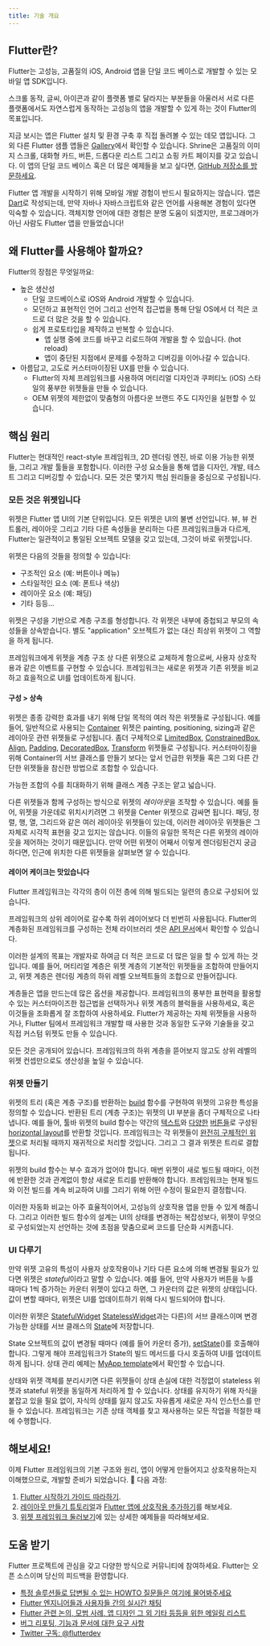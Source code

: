 ```yaml
---
title: 기술 개요
---
```


## Flutter란?

Flutter는 고성능, 고품질의 iOS, Android 앱을 단일 코드 베이스로 개발할 수 있는 모바일 앱 SDK입니다.

스크롤 동작, 글씨, 아이콘과 같이 플랫폼 별로 달라지는 부분들을 아울러서 서로 다른 플랫폼에서도 자연스럽게 동작하는 고성능의 앱을 개발할 수 있게 하는 것이 Flutter의 목표입니다.

<object type="image/svg+xml" data="/images/whatisflutter/hero-shrine.svg" style="width: 100%; height: 100%;"></object>

지금 보시는 앱은 Flutter 설치 및 환경 구축 후 직접 돌려볼 수 있는 데모 앱입니다. 
그 외 다른 Flutter 샘플 앱들은 [Gallery]({{site.github}}/flutter/flutter/tree/master/examples/flutter_gallery/lib/demo)에서 확인할 수 있습니다.
Shrine은 고품질의 이미지 스크롤, 대화형 카드, 버튼, 드롭다운 리스트 그리고 쇼핑 카트 페이지를 갖고 있습니다. 
이 앱의 단일 코드 베이스 혹은 더 많은 예제들을 보고 싶다면, [GitHub 저장소를 방문하세요]({{site.github}}/flutter/flutter/tree/master/examples).

Flutter 앱 개발을 시작하기 위해 모바일 개발 경험이 반드시 필요하지는 않습니다. 앱은 [Dart]({{site.dart-site}})로 작성되는데, 만약 자바나 자바스크립트와 같은 언어를 사용해본 경험이 있다면 익숙할 수 있습니다. 객체지향 언어에 대한 경험은 분명 도움이 되겠지만, 프로그래머가 아닌 사람도 Flutter 앱을 만들었습니다!

## 왜 Flutter를 사용해야 할까요?

Flutter의 장점은 무엇일까요:

*   높은 생산성
    *   단일 코드베이스로 iOS와 Android 개발할 수 있습니다.
    *   모던하고 표현적인 언어 그리고 선언적 접근법을 통해 단일 OS에서 더 적은 코드로 더 많은 것을 할 수 있습니다.
    *   쉽게 프로토타입을 제작하고 반복할 수 있습니다.
        *   앱 실행 중에 코드를 바꾸고 리로드하여 개발을 할 수 있습니다. (hot reload)
        *   앱이 중단된 지점에서 문제를 수정하고 디버깅을 이어나갈 수 있습니다.
*   아름답고, 고도로 커스터마이징된 UX를 만들 수 있습니다.
    *   Flutter의 자체 프레임워크를 사용하여 머티리얼 디자인과 쿠퍼티노 (iOS) 스타일의 풍부한 위젯들을 만들 수 있습니다.
    *   OEM 위젯의 제한없이 맞춤형의 아름다운 브랜드 주도 디자인을 실현할 수 있습니다.

## 핵심 원리

Flutter는 현대적인 react-style 프레임워크, 2D 렌더링 엔진, 바로 이용 가능한 위젯들, 그리고 개발 툴들을 포함합니다. 이러한 구성 요소들을 통해 앱을 디자인, 개발, 테스트 그리고 디버깅할 수 있습니다. 모든 것은 몇가지 핵심 원리들을 중심으로 구성됩니다.

### 모든 것은 위젯입니다

위젯은 Flutter 앱 UI의 기본 단위입니다. 모든 위젯은 UI의 불변 선언입니다. 
뷰, 뷰 컨트롤러, 레이아웃 그리고 기타 다른 속성들을 분리하는 다른 프레임워크들과 
다르게, Flutter는 일관적이고 통일된 오브젝트 모델을 갖고 있는데, 그것이 바로 위젯입니다.

위젯은 다음의 것들을 정의할 수 있습니다:

*   구조적인 요소 (예: 버튼이나 메뉴)
*   스타일적인 요소 (예: 폰트나 색상)
*   레이아웃 요소 (예: 패딩)
*   기타 등등...

위젯은 구성을 기반으로 계층 구조를 형성합니다. 각 위젯은 내부에 중첩되고 부모의 
속성들을 상속받습니다. 별도 "application" 오브젝트가 없는 대신 최상위 위젯이 
그 역할을 하게 됩니다.

프레임워크에게 위젯을 계층 구조 상 다른 위젯으로 교체하게 함으로써, 사용자 상호작용과 
같은 이벤트를 구현할 수 있습니다. 프레임워크는 새로운 위젯과 기존 위젯을 비교하고 
효을적으로 UI를 업데이트하게 됩니다.

#### 구성 > 상속

위젯은 종종 강력한 효과를 내기 위해 단일 목적의 여러 작은 위젯들로 구성됩니다. 예를 들어, 
일반적으로 사용되는 
[Container]({{site.github}}/flutter/flutter/blob/master/packages/flutter/lib/src/widgets/container.dart) 위젯은 painting, positioning, sizing과 같은 레이아웃 관련 위젯들로 구성됩니다. 
좀더 구체적으로 [LimitedBox]({{site.api}}/flutter/widgets/LimitedBox-class.html),
[ConstrainedBox]({{site.api}}/flutter/widgets/ConstrainedBox-class.html),
[Align]({{site.api}}/flutter/widgets/Align-class.html),
[Padding]({{site.api}}/flutter/widgets/Padding-class.html),
[DecoratedBox]({{site.api}}/flutter/widgets/DecoratedBox-class.html),
[Transform]({{site.api}}/flutter/widgets/Transform-class.html) 
위젯들로 구성됩니다. 커스터마이징을 위해 Container의 서브 클래스를 만들기 보다는 앞서 
언급한 위젯들 혹은 그외 다른 간단한 위젯들을 참신한 방법으로 조합할 수 있습니다.

가능한 조합의 수를 최대화하기 위해 클래스 계층 구조는 얕고 넓습니다.

<object type="image/svg+xml" data="/images/whatisflutter/diagram-widgetclass.svg" style="width: 100%; height: 100%;"></object>

다른 위젯들과 함께 구성하는 방식으로 위젯의 *레이아웃*을 조작할 수 있습니다. 
예를 들어, 위젯을 가운데로 위치시키려면 그 위젯을 Center 위젯으로 감싸면 됩니다. 
패딩, 정렬, 행, 열, 그리드와 같은 여러 레이아웃 위젯들이 있는데, 이러한 
레이아웃 위젯들은 그 자체로 시각적 표현을 갖고 있지는 않습니다. 이들의 유일한 
목적은 다른 위젯의 레이아웃을 제어하는 것이기 때문입니다. 만약 어떤 위젯이 
어째서 이렇게 렌더링된건지 궁금하다면, 인근에 위치한 다른 위젯들을 살펴보면 알 수 있습니다.

#### 레이어 케이크는 맛있습니다

Flutter 프레임워크는 각각의 층이 이전 층에 의해 빌드되는 일련의 층으로 구성되어 있습니다.

<object type="image/svg+xml" data="/images/whatisflutter/diagram-layercake.svg" style="width: 85%; height: 85%"></object>

프레임워크의 상위 레이어로 갈수록 하위 레이어보다 더 빈번히 사용됩니다. Flutter의 계층화된 프레임워크를 구성하는 전체 라이브러리 셋은 [API 문서]({{site.api}})에서 확인할 수 있습니다.

이러한 설계의 목표는 개발자로 하여금 더 적은 코드로 더 많은 일을 할 수 있게 하는 것입니다. 예를 들어, 머티리얼 계층은 위젯 계층의 기본적인 위젯들을 조합하여 만들어지고, 위젯 계층은 렌더링 계층의 하위 레벨 오브젝트들의 조합으로 만들어집니다.

계층들은 앱을 만드는데 많은 옵션을 제공합니다. 프레임워크의 풍부한 표현력을 활용할 수 있는 커스터마이즈한 접근법을 선택하거나 위젯 계층의 블럭들을 사용하세요, 혹은 이것들을 조화롭게 잘 조합하여 사용하세요. Flutter가 제공하는 자체 위젯들을 사용하거나, Flutter 팀에서 프레임워크 개발할 때 사용한 것과 동일한 도구와 기술들을 갖고 직접 커스텀 위젯도 만들 수 있습니다.

모든 것은 공개되어 있습니다. 프레임워크의 하위 계층을 뜯어보지 않고도 상위 레벨의 위젯 컨셉만으로도 생산성을 높일 수 있습니다.

### 위젯 만들기

위젯의 트리 (혹은 계층 구조)를 반환하는 [build]({{site.api}}/flutter/widgets/StatelessWidget/build.html) 함수를 구현하여 위젯의 고유한 특성을 정의할 수 있습니다. 반환된 트리 (계층 구조)는 위젯의 UI 부분을 좀더 구체적으로 나타냅니다. 예를 들어, 툴바 위젯의 build 함수는 약간의 [텍스트]({{site.api}}/flutter/widgets/Text-class.html)와 [다양한]({{site.api}}/flutter/material/IconButton-class.html)
[버튼들]({{site.api}}/flutter/material/PopupMenuButton-class.html)로 구성된 [horizontal layout]({{site.api}}/flutter/widgets/Row-class.html)를 반환할 것입니다. 프레임워크는 각 위젯들이 [완전히 구체적인 위젯]({{site.api}}/flutter/widgets/RenderObjectWidget-class.html)으로 처리될 때까지 재귀적으로 처리할 것입니다. 그리고 그 결과 위젯은 트리로 결합됩니다.

위젯의 build 함수는 부수 효과가 없어야 합니다. 매번 위젯이 새로 빌드될 때마다, 이전에 반환한 것과 관계없이 항상 새로운 트리를 반환해야 합니다. 프레임워크는 현재 빌드와 이전 빌드를 계속 비교하여 UI를 그리기 위해 어떤 수정이 필요한지 결정합니다.

이러한 자동화 비교는 아주 효율적이어서, 고성능의 상호작용 앱을 만들 수 있게 해줍니다. 그리고 이러한 빌드 함수의 설계는 UI의 상태를 변경하는 복잡성보다, 위젯이 무엇으로 구성되었는지 선언하는 것에 초점을 맞춤으로써 코드를 단순화 시켜줍니다.

### UI 다루기

만약 위젯 고유의 특성이 사용자 상호작용이나 기타 다른 요소에 의해 변경될 필요가 있다면 위젯은 *stateful*이라고 말할 수 있습니다. 예를 들어, 만약 사용자가 버튼을 누를 때마다 1씩 증가하는 카운터 위젯이 있다고 하면, 그 카운터의 값은 위젯의 상태입니다. 값이 변할 때마다, 위젯은 UI를 업데이트하기 위해 다시 빌드되어야 합니다.

이러한 위젯은 [StatefulWidget]({{site.api}}/flutter/widgets/StatefulWidget-class.html)
[StatelessWidget]({{site.api}}/flutter/widgets/StatelessWidget-class.html)과는 다른)의 서브 클래스이며 변경 가능한 상태를 서브 클래스의 [State]({{site.api}}/flutter/widgets/State-class.html)에 저장합니다.

<object type="image/svg+xml" data="/images/whatisflutter/diagram-state.svg" style="width: 85%; height: 85%"></object>

State 오브젝트의 값이 변경될 때마다 (예를 들어 카운터 증가), [setState]({{site.api}}/flutter/widgets/State/setState.html)()를 호출해야 합니다. 그렇게 해야 프레임워크가 State의 빌드 메서드를 다시 호출하여 UI를 업데이트하게 됩니다. 상태 관리 예제는 [MyApp
template]({{site.github}}/flutter/flutter/blob/master/packages/flutter_tools/templates/app/lib/main.dart.tmpl)에서 확인할 수 있습니다.

상태와 위젯 객체를 분리시키면 다른 위젯들이 상태 손실에 대한 걱정없이 stateless 위젯과 stateful 위젯을 동일하게 처리하게 할 수 있습니다. 상태를 유지하기 위해 자식을 붙잡고 있을 필요 없이, 자식의 상태를 잃지 않고도 자유롭게 새로운 자식 인스턴스를 만들 수 있습니다. 프레임워크는 기존 상태 객체를 찾고 재사용하는 모든 작업을 적절한 때에 수행합니다.

## 해보세요!

이제 Flutter 프레임워크의 기본 구조와 원리, 앱이 어떻게 만들어지고 상호작용하는지 이해했으므로, 개발할 준비가 되었습니다.

다음 과정:

1.  [Flutter 시작하기 가이드 따라하기](/docs/get-started).
1.  [레이아웃 만들기 튜토리얼](/docs/development/ui/layout/tutorial)과 [Flutter 앱에 상호작용 추가하기](/docs/development/ui/interactive)를 해보세요.
1.  [위젯 프레임워크 둘러보기](/docs/development/ui/widgets-intro)에 있는 상세한 예제들을 따라해보세요.

## 도움 받기

Flutter 프로젝트에 관심을 갖고 다양한 방식으로 커뮤니티에 참여하세요. 
Flutter는 오픈 소스이며 당신의 피드백을 환영합니다.

- [특정 솔루션들로 답변될 수 있는 HOWTO 질문들은 여기에 물어봐주세요][so]
- [Flutter 엔지니어들과 사용자들 간의 실시간 채팅][gitter]
- [Flutter 관련 논의, 모범 사례, 앱 디자인 그 외 기타 등등을 위한 메일링 리스트][mailinglist]
- [버그 리포팅, 기능과 문서에 대한 요구 사항][issues]
- [Twitter 구독: @flutterdev](https://twitter.com/flutterdev/)


[issues]: {{site.github}}/flutter/flutter/issues
[apidocs]: {{site.api}}
[so]: {{site.so}}/tags/flutter
[mailinglist]: {{site.groups}}/d/forum/flutter-dev
[gitter]: https://gitter.im/flutter/flutter
